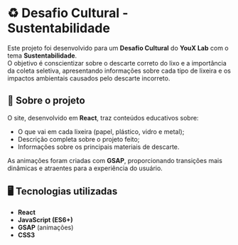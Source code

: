 # ♻️ Desafio Cultural - Sustentabilidade

Este projeto foi desenvolvido para um **Desafio Cultural** do **YouX Lab** com o tema **Sustentabilidade**.  
O objetivo é conscientizar sobre o descarte correto do lixo e a importância da coleta seletiva, apresentando informações sobre cada tipo de lixeira e os impactos ambientais causados pelo descarte incorreto.

## 🌱 Sobre o projeto
O site, desenvolvido em **React**, traz conteúdos educativos sobre:
- O que vai em cada lixeira (papel, plástico, vidro e metal);
- Descrição completa sobre o projeto feito;
- Informações sobre os principais materiais de descarte.

As animações foram criadas com **GSAP**, proporcionando transições mais dinâmicas e atraentes para a experiência do usuário.

## 🖥️ Tecnologias utilizadas
- **React**
- **JavaScript (ES6+)**
- **GSAP** (animações)
- **CSS3**
